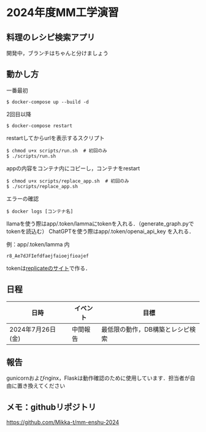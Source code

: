 # 2024年度MM工学演習
## 料理のレシピ検索アプリ

開発中，ブランチはちゃんと分けましょう

## 動かし方

一番最初
```
$ docker-compose up --build -d
```
2回目以降
```
$ docker-compose restart
```
restartしてからurlを表示するスクリプト
```
$ chmod u+x scripts/run.sh  # 初回のみ
$ ./scripts/run.sh
```
appの内容をコンテナ内にコピーし，コンテナをrestart
```
$ chmod u+x scripts/replace_app.sh  # 初回のみ
$ ./scripts/replace_app.sh
```
エラーの確認
```
$ docker logs [コンテナ名]
```
llamaを使う際はapp/.token/lammaにtokenを入れる．（generate_graph.pyでtokenを読込む）
ChatGPTを使う際はapp/.token/openai_api_key を入れる．

例：app/.token/lamma 内
```
r8_Ae7dJFIefdfaejfaioejfioajef
```
tokenは[replicateのサイト](https://replicate.com/account/api-tokens)で作る．

## 日程
| 日時                     | イベント                  | 目標                                    |
|--------------------------|--------------------------|----------------------------------------|
| 2024年7月26日 (金)    | 中間報告                  | 最低限の動作，DB構築とレシピ検索

## 報告
gunicornおよびnginx，Flaskは動作確認のために使用しています．担当者が自由に置き換えてください

## メモ：githubリポジトリ
https://github.com/Mikka-t/mm-enshu-2024
